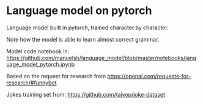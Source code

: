 # Language model on pytorch

Language model built in pytorch, trained character by character.

Note how the model is able to learn almost correct grammar.

Model code notebook in: https://github.com/manuelsh/language_model/blob/master/notebooks/language_model_pytorch.ipynb

Based on the request for research from https://openai.com/requests-for-research/#funnybot

Jokes training set from: https://github.com/taivop/joke-dataset
